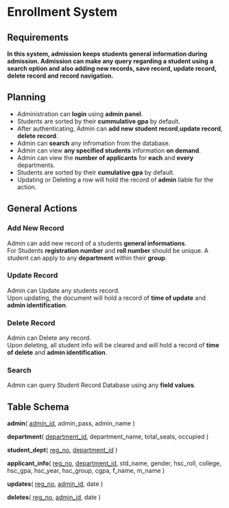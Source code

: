 # Enrollment System

## Requirements

**In this system, admission keeps students general information during admission. Admission can make any query regarding a student using a search option and also adding new records, save record, update record, delete record and record navigation.**

## Planning

* Administration can **login** using **admin panel**.
* Students are sorted by their **cummulative gpa** by default.
* After authenticating, Admin can **add new student record**,**update record**, **delete record**.
* Admin can **search** any infromation from the database.
* Admin can view **any specified students** information **on demand**.
* Admin can view the **number of applicants** for **each** and **every** departments.
* Students are sorted by their **cumulative gpa** by default.
* Updating or Deleting a row will hold the record of **admin** liable for the action.

## General Actions

### Add New Record

Admin can add new record of a students **general informations**.<br>
For Students **registration number** and **roll number** should be unique. A student can apply to any **department** within their **group**.

### Update Record

Admin can Update any students record.<br>
Upon updating, the document will hold a record of **time of update** and **admin identification**.

### Delete Record

Admin can Delete any record.<br>
Upon deleting, all student info will be cleared and will hold a record of **time of delete** and **admin identification**.

### Search

Admin can query Student Record Database using any **field values**.

## Table Schema

**admin**(
  <ins>admin_id</ins>,
  admin_pass,
  admin_name
)

**department**(
  <ins>department_id</ins>,
  department_name,
  total_seats,
  occupied
)

**student_dept**(
    <ins>reg_no</ins>,
    <ins>department_id</ins>
)

**applicant_info**(
  <ins>reg_no</ins>,
  <ins>department_id</ins>,
  std_name,
  gender,
  hsc_roll,
  college,
  hsc_gpa,
  hsc_year,
  hsc_group,
  cgpa,
  f_name,
  m_name
)

**updates**(
  <ins>reg_no</ins>,
  <ins>admin_id</ins>,
  date
)

**deletes**(
  <ins>reg_no</ins>,
  <ins>admin_id</ins>,
  date
)